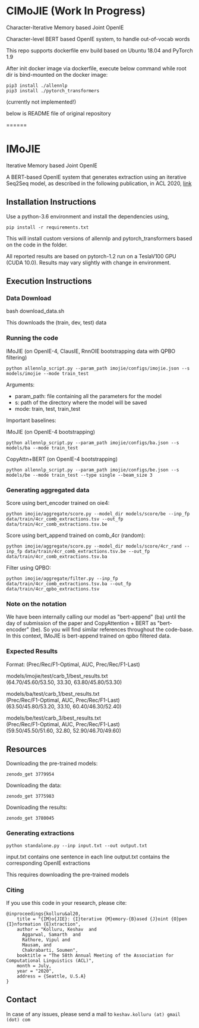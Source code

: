 # CIMoJIE (Work In Progress)

Character-Iterative Memory based Joint OpenIE

Character-level BERT based OpenIE system, to handle out-of-vocab words 

This repo supports dockerfile env build based on Ubuntu 18.04 and PyTorch 1.9

After init docker image via dockerfile, execute below command while root dir is bind-mounted on the docker image:

```
pip3 install ./allennlp
pip3 install ./pytorch_transformers
```

(currently not implemented!)


below is README file of original repository



======
# IMoJIE

Iterative Memory based Joint OpenIE

A BERT-based OpenIE system that generates extraction using an iterative Seq2Seq model, as described in the following publication, in ACL 2020, [link](https://arxiv.org/abs/2005.08178)

## Installation Instructions
Use a python-3.6 environment and install the dependencies using,
```
pip install -r requirements.txt 
```
This will install custom versions of allennlp and pytorch_transformers based on the code in the folder.

All reported results are based on pytorch-1.2 run on a TeslaV100 GPU (CUDA 10.0). Results may vary slightly with change in environment.

## Execution Instructions
### Data Download
bash download_data.sh 

This downloads the (train, dev, test) data

### Running the code
IMoJIE (on OpenIE-4, ClausIE, RnnOIE bootstrapping data with QPBO filtering)
```
python allennlp_script.py --param_path imojie/configs/imojie.json --s models/imojie --mode train_test 
```

Arguments:
- param_path: file containing all the parameters for the model
- s:  path of the directory where the model will be saved
- mode: train, test, train_test

Important baselines:

IMoJIE (on OpenIE-4 bootstrapping)
```
python allennlp_script.py --param_path imojie/configs/ba.json --s models/ba --mode train_test 
```

CopyAttn+BERT (on OpenIE-4 bootstrapping)
```
python allennlp_script.py --param_path imojie/configs/be.json --s models/be --mode train_test --type single --beam_size 3
```

### Generating aggregated data

Score using bert_encoder trained on oie4: 
```
python imojie/aggregate/score.py --model_dir models/score/be --inp_fp data/train/4cr_comb_extractions.tsv --out_fp data/train/4cr_comb_extractions.tsv.be 
```

Score using bert_append trained on comb_4cr (random): 
```            
python imojie/aggregate/score.py --model_dir models/score/4cr_rand --inp_fp data/train/4cr_comb_extractions.tsv.be --out_fp data/train/4cr_comb_extractions.tsv.ba
```

Filter using QPBO:
```
python imojie/aggregate/filter.py --inp_fp data/train/4cr_comb_extractions.tsv.ba --out_fp data/train/4cr_qpbo_extractions.tsv
```

### Note on the notation
We have been internally calling our model as "bert-append" (ba) until the day of submission of the paper and CopyAttention + BERT as "bert-encoder" (be). So you will find similar references throughout the code-base. In this context, IMoJIE is bert-append trained on qpbo filtered data.

### Expected Results
Format: (Prec/Rec/F1-Optimal, AUC, Prec/Rec/F1-Last)

models/imojie/test/carb_1/best_results.txt \
(64.70/45.60/53.50, 33.30, 63.80/45.80/53.30)

models/ba/test/carb_1/best_results.txt \
(Prec/Rec/F1-Optimal, AUC, Prec/Rec/F1-Last) \
(63.50/45.80/53.20, 33.10, 60.40/46.30/52.40)

models/be/test/carb_3/best_results.txt \
(Prec/Rec/F1-Optimal, AUC, Prec/Rec/F1-Last) \
(59.50/45.50/51.60, 32.80, 52.90/46.70/49.60)

## Resources

Downloading the pre-trained models:
```
zenodo_get 3779954
```

Downloading the data:
```
zenodo_get 3775983
```

Downloading the results:
```
zenodo_get 3780045
```

### Generating extractions
```
python standalone.py --inp input.txt --out output.txt
```
input.txt contains one sentence in each line 
output.txt contains the corresponding OpenIE extractions

This requires downloading the pre-trained models

### Citing
If you use this code in your research, please cite:

```
@inproceedings{kolluru&al20,
    title = "{IM}o{JIE}: {I}terative {M}emory-{B}ased {J}oint {O}pen {I}nformation {E}xtraction",
    author = "Kolluru, Keshav  and
      Aggarwal, Samarth  and
      Rathore, Vipul and
      Mausam, and
      Chakrabarti, Soumen",
    booktitle = "The 58th Annual Meeting of the Association for Computational Linguistics (ACL)",
    month = July,
    year = "2020",
    address = {Seattle, U.S.A}
}
```

## Contact
In case of any issues, please send a mail to
```keshav.kolluru (at) gmail (dot) com``` 


